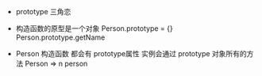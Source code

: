 - prototype 三角恋

- 构造函数的原型是一个对象
    Person.prototype = {}
    Person.prototype.getName
- Person 构造函数 都会有 prototype属性 
    实例会通过 prototype 对象所有的方法
    Person => n person